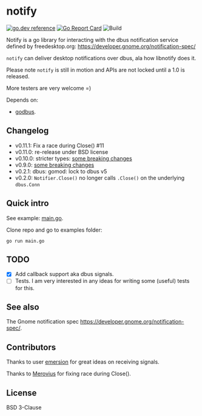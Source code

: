 # notify

[![go.dev reference](https://img.shields.io/badge/go.dev-reference-007d9c?logo=go&logoColor=white&style=flat-square)](https://pkg.go.dev/github.com/esiqveland/notify?tab=doc)
[![Go Report Card](https://goreportcard.com/badge/github.com/esiqveland/notify)](https://goreportcard.com/report/github.com/esiqveland/notify)
![Build](https://github.com/esiqveland/notify/actions/workflows/go.yml/badge.svg?branch=master)

Notify is a go library for interacting with the dbus notification service defined by freedesktop.org:
https://developer.gnome.org/notification-spec/

`notify` can deliver desktop notifications over dbus, ala how libnotify does it.

Please note `notify` is still in motion and APIs are not locked until a 1.0 is released.

More testers are very welcome =)

Depends on:
 - [godbus](https://github.com/godbus/dbus).

## Changelog
- v0.11.1: Fix a race during Close() #11
- v0.11.0: re-release under BSD license
- v0.10.0: stricter types: [some breaking changes](https://github.com/esiqveland/notify/releases/tag/v0.10.0)
- v0.9.0: [some breaking changes](https://github.com/esiqveland/notify/releases/tag/v0.9.0)
- v0.2.1: dbus: gomod: lock to dbus v5
- v0.2.0: `Notifier.Close()` no longer calls `.Close()` on the underlying `dbus.Conn`

## Quick intro
See example: [main.go](https://github.com/esiqveland/notify/blob/master/example/main.go).

Clone repo and go to examples folder:

``` go run main.go ```


## TODO

- [x] Add callback support aka dbus signals.
- [ ] Tests. I am very interested in any ideas for writing some (useful) tests for this.

## See also

The Gnome notification spec https://developer.gnome.org/notification-spec/.


## Contributors
Thanks to user [emersion](https://github.com/emersion) for great ideas on receiving signals.

Thanks to [Merovius](https://github.com/Merovius) for fixing race during Close().

## License

BSD 3-Clause


